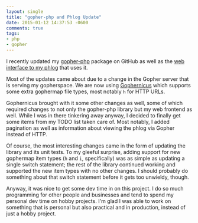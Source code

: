 ```yaml
---
layout: single
title: "gopher-php and Phlog Update"
date: 2015-01-12 14:37:53 -0600
comments: true
tags: 
- php
- gopher
---
```

I recently updated my [gopher-php](https://github.com/echosa/gopher-php) package on GitHub as well as the [web interface to my phlog](http://echosa.freeshell.org/) that uses it.
<!--more-->
Most of the updates came about due to a change in the Gopher server that is serving my gopherspace. We are now using [Gophernicus](http://gopherproxy.meulie.net/gophernicus.org/) which supports some extra gophermap file types, most notably `h` for HTTP URLs.

Gophernicus brought with it some other changes as well, some of which required changes to not only the gopher-php library but my web frontend as well. While I was in there tinkering away anyway, I decided to finally get some items from my TODO list taken care of. Most notably, I added pagination as well as information about viewing the phlog via Gopher instead of HTTP.

Of course, the most interesting changes came in the form of updating the library and its unit tests. To my gleeful surprise, adding support for new gophermap item types (`h` and `i`, specifically) was as simple as updating a single switch statement; the rest of the library continued working and supported the new item types with no other changes. I should probably do something about that switch statement before it gets too unwieldy, though.

Anyway, it was nice to get some dev time in on this project. I do so much programming for other people and businesses and tend to spend my personal dev time on hobby projects. I'm glad I was able to work on something that is personal but also practical and in production, instead of just a hobby project.
